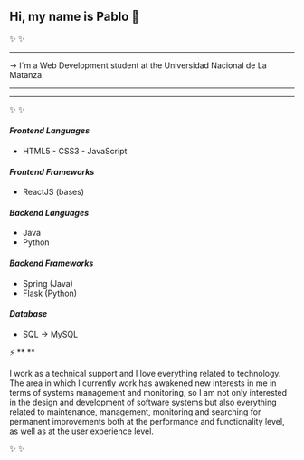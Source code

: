 ## Hi, my name is Pablo 👋
✨   ✨ 

****

-> I´m a Web Development student at the Universidad Nacional de La Matanza.
****
****

✨   ✨ 

#### *Frontend Languages*

- HTML5 - CSS3 - JavaScript

#### *Frontend Frameworks*

- ReactJS (bases)
  
#### *Backend Languages*

- Java
- Python

#### *Backend Frameworks*

- Spring (Java)
- Flask (Python)

#### *Database*

- SQL -> MySQL

⚡ ** **

I work as a technical support and I love everything related to technology. The area in which I currently work has awakened new interests in me in terms of systems management and monitoring, so I am not only interested in the design and development of software systems but also everything related to maintenance, management, monitoring and searching for permanent improvements both at the performance and functionality level, as well as at the user experience level.

✨   ✨ 

